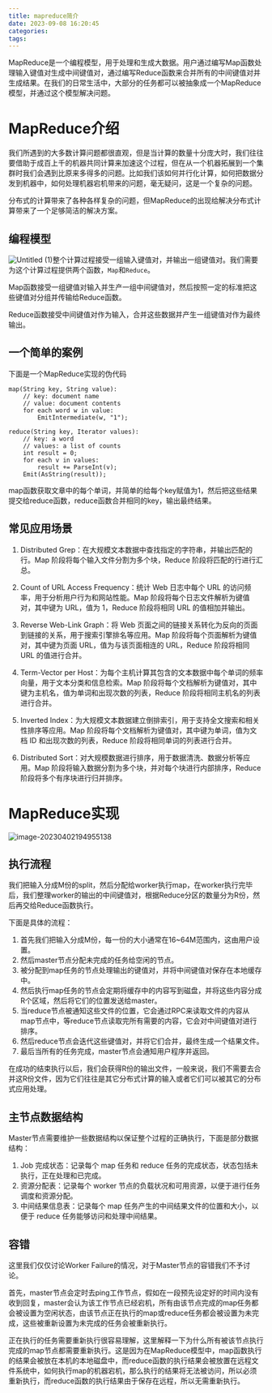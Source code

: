 ```yaml
---
title: mapreduce简介
date: 2023-09-08 16:20:45
categories:
tags:
---
```


MapReduce是一个编程模型，用于处理和生成大数据。用户通过编写Map函数处理输入键值对生成中间键值对，通过编写Reduce函数来合并所有的中间键值对并生成结果。在我们的日常生活中，大部分的任务都可以被抽象成一个MapReduce模型，并通过这个模型解决问题。

# MapReduce介绍

我们所遇到的大多数计算问题都很直观，但是当计算的数量十分庞大时，我们往往要借助于成百上千的机器共同计算来加速这个过程，但在从一个机器拓展到一个集群时我们会遇到比原来多得多的问题。比如我们该如何并行化计算，如何把数据分发到机器中，如何处理机器宕机带来的问题，毫无疑问，这是一个复杂的问题。

分布式的计算带来了各种各样复杂的问题，但MapReduce的出现给解决分布式计算带来了一个足够简洁的解决方案。

## 编程模型

![Untitled (1)](https://skynesserblog.oss-cn-hangzhou.aliyuncs.com/Untitled%20(1).png)整个计算过程接受一组输入键值对，并输出一组键值对。我们需要为这个计算过程提供两个函数，`Map`和`Reduce`。

Map函数接受一组键值对输入并生产一组中间键值对，然后按照一定的标准把这些键值对分组并传输给Reduce函数。

Reduce函数接受中间键值对作为输入，合并这些数据并产生一组键值对作为最终输出。

## 一个简单的案例

下面是一个MapReduce实现的伪代码

```
map(String key, String value):
    // key: document name
    // value: document contents
    for each word w in value:
		EmitIntermediate(w, "1");
		
reduce(String key, Iterator values):
    // key: a word
    // values: a list of counts
    int result = 0;
    for each v in values:
    	result += ParseInt(v);
    Emit(AsString(result));
```

map函数获取文章中的每个单词，并简单的给每个key赋值为1，然后把这些结果提交给reduce函数，reduce函数合并相同的key，输出最终结果。

## 常见应用场景

1. Distributed Grep：在大规模文本数据中查找指定的字符串，并输出匹配的行。Map 阶段将每个输入文件分割为多个块，Reduce 阶段将匹配的行进行汇总。

1. Count of URL Access Frequency：统计 Web 日志中每个 URL 的访问频率，用于分析用户行为和网站性能。Map 阶段将每个日志文件解析为键值对，其中键为 URL，值为 1，Reduce 阶段将相同 URL 的值相加并输出。
2. Reverse Web-Link Graph：将 Web 页面之间的链接关系转化为反向的页面到链接的关系，用于搜索引擎排名等应用。Map 阶段将每个页面解析为键值对，其中键为页面 URL，值为与该页面相连的 URL，Reduce 阶段将相同 URL 的值进行合并。
3. Term-Vector per Host：为每个主机计算其包含的文本数据中每个单词的频率向量，用于文本分类和信息检索。Map 阶段将每个文档解析为键值对，其中键为主机名，值为单词和出现次数的列表，Reduce 阶段将相同主机名的列表进行合并。
4. Inverted Index：为大规模文本数据建立倒排索引，用于支持全文搜索和相关性排序等应用。Map 阶段将每个文档解析为键值对，其中键为单词，值为文档 ID 和出现次数的列表，Reduce 阶段将相同单词的列表进行合并。
5. Distributed Sort：对大规模数据进行排序，用于数据清洗、数据分析等应用。Map 阶段将输入数据分割为多个块，并对每个块进行内部排序，Reduce 阶段将多个有序块进行归并排序。

# MapReduce实现

![image-20230402194955138](https://skynesserblog.oss-cn-hangzhou.aliyuncs.com/image-20230402194955138.png)

## 执行流程

我们把输入分成M份的split，然后分配给worker执行map，在worker执行完毕后，我们整理worker的输出的中间键值对，根据Reduce分区的数量分为R份，然后再交给Reduce函数执行。

下面是具体的流程：

1. 首先我们把输入分成M份，每一份的大小通常在16~64M范围内，这由用户设置。
2. 然后master节点分配未完成的任务给空闲的节点。
3. 被分配到map任务的节点处理输出的键值对，并将中间键值对保存在本地缓存中。
4. 然后执行map任务的节点会定期将缓存中的内容写到磁盘，并将这些内容分成R个区域，然后将它们的位置发送给master。
5. 当reduce节点被通知这些文件的位置，它会通过RPC来读取文件的内容从map节点中，等reduce节点读取完所有需要的内容，它会对中间键值对进行排序。
6. 然后reduce节点会迭代这些键值对，并将它们合并，最终生成一个结果文件。
7. 最后当所有的任务完成，master节点会通知用户程序并返回。



在成功的结束执行以后，我们会获得R份的输出文件，一般来说，我们不需要去合并这R份文件，因为它们往往是其它分布式计算的输入或者它们可以被其它的分布式应用处理。



## 主节点数据结构

Master节点需要维护一些数据结构以保证整个过程的正确执行，下面是部分数据结构：

1. Job 完成状态：记录每个 map 任务和 reduce 任务的完成状态，状态包括未执行，正在处理和已完成。
2. 资源分配表：记录每个 worker 节点的负载状况和可用资源，以便于进行任务调度和资源分配。
3. 中间结果信息表：记录每个 map 任务产生的中间结果文件的位置和大小，以便于 reduce 任务能够访问和处理中间结果。

## 容错

这里我们仅仅讨论Worker Failure的情况，对于Master节点的容错我们不予讨论。

首先，master节点会定时去ping工作节点，假如在一段预先设定好的时间内没有收到回复，master会认为该工作节点已经宕机，所有由该节点完成的map任务都会被设置为空闲状态，由该节点正在执行的map或reduce任务都会被设置为未完成，这些被重新设置为未完成的任务会被重新执行。

正在执行的任务需要重新执行很容易理解，这里解释一下为什么所有被该节点执行完成的map节点都需要重新执行。这是因为在MapReduce模型中，map函数执行的结果会被放在本机的本地磁盘中，而reduce函数的执行结果会被放置在远程文件系统中，如何执行map的机器宕机，那么执行的结果将无法被访问，所以必须重新执行，而reduce函数的执行结果由于保存在远程，所以无需重新执行。